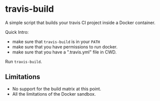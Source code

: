 # travis-build

A simple script that builds your travis CI project inside a Docker container.

Quick Intro:

* make sure that `travis-build` is in your `PATH`
* make sure that you have permissions to run docker.
* make sure that you have a ".travis.yml" file in CWD.

Run `travis-build`.

## Limitations

* No support for the build matrix at this point.
* All the limitations of the Docker sandbox.
